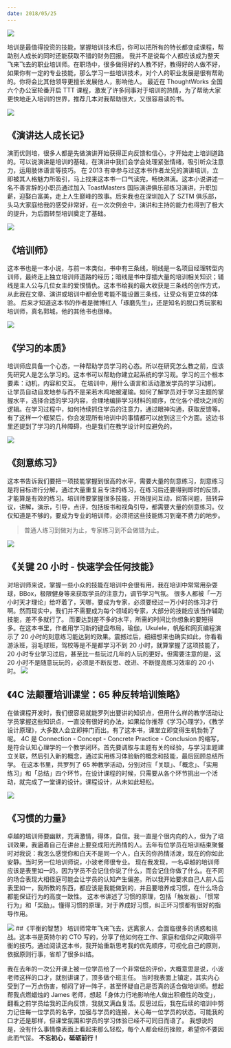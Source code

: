 ```yaml
---
date: 2018/05/25
---
```


<img src='/_image/image_2023-11-05-15-48-00.png'>

培训是最值得投资的技能，掌握培训技术后，你可以把所有的特长都变成课程，帮助别人成长的同时还能获取不错的财务回报。
我并不是说每个人都应该成为整天飞来飞去的职业培训师。在职场中，很多做得好的人教不好，教得好的人做不好，如果你有一定的专业技能，那么学习一些培训技术，对个人的职业发展是很有帮助的。你将会比其他领导更擅长发展他人，影响他人。
最近在 ThoughtWorks 全国六个办公室轮番开启 TTT 课程，激发了许多同事对于培训的热情，为了帮助大家更快地走入培训的世界，推荐几本对我帮助很大，又很容易读的书。

![](/_image/2018-05-25-10-45-49.jpg)

## 《演讲达人成长记》

演而优则培，很多人都是先做演讲开始获得正向反馈和信心，才开始走上培训道路的。可以说演讲是培训的基础，在演讲中我们会学会处理紧张情绪，吸引听众注意力，运用肢体语言等技巧。
在 2013 有幸参与过这本书作者龙兄的演讲培训，立即被其人格魅力所吸引，马上找来这本书一口气读完，畅快淋漓。这本小说讲述一名不善言辞的小职员通过加入 ToastMasters 国际演讲俱乐部练习演讲，升职加薪，迎娶白富美，走上人生巅峰的故事。后来我也在深圳加入了 SZTM 俱乐部，头马大家庭给我的感受非常好，在一次次例会中，演讲和主持的能力也得到了极大的提升，为后面转型培训奠定了基础。

![](/_image/2018-05-25-10-48-42.jpg)

## 《培训师》

这本书也是一本小说，与前一本类似，书中有三条线，明线是一名项目经理转型内训师，最终走上独立培训师道路的经历；暗线是书中穿插大量的培训相关知识；辅线是主人公与几位女主的爱恨情仇。这本书给我的最大收获是三条线的创作方式，从此我在文章、演讲或培训中都会思考能不能设置三条线，让受众有更立体的体验。
后来才知道这本书的作者是微博红人「琢磨先生」，还是知名的脱口秀玩家和培训师，真名郭城，他的其他书也很棒。

![](/_image/2018-05-25-10-49-31.jpg)

## 《学习的本质》

培训师应具备一个心态，一种帮助学员学习的心态。所以在研究怎么教之前，应该先研究人是怎么学习的。这本书可以帮助你建立起系统的学习观。学习的三个根本要素：动机，内容和交互。
在培训中，用什么语言和活动激发学员的学习动机，让学员自动自发地参与而不是呆若木鸡地被灌输。如何了解学员对于学习主题的掌握水平，选择合适的学习内容，合理地编排学习材料的顺序，优化各个模块之间的逻辑。在学习过程中，如何持续抓住学员的注意力，通过眼神沟通，获取反馈等。有了这样一个框架后，你会发现所有培训中的事情都可以放到这三个方面。这边书里还提到了学习的几种障碍，也是我们在教学设计时应避免的。

![](/_image/2018-05-25-10-50-26.jpg)

## 《刻意练习》

这本书告诉我们要把一项技能掌握到很高的水平，需要大量的刻意练习，刻意练习是将目标进行分解，通过大量重复且专注的练习，在练习后还要得到即时的反馈，才能算是有效的练习。培训师要掌握很多技能，开场提问互动，回答问题，扭转异议，讲解，演示，引导，点评，包括板书和视角引导，都需要大量的刻意练习。仅仅知道是不够的，要成为专业的培训师，必须把这些技能练习到毫不费力的地步。

> 普通人练习到做对为止，专家练习到不会做错为止。

![](/_image/2018-05-25-10-51-43.jpg)

## 《关键 20 小时 - 快速学会任何技能》

对培训师来说，掌握一些小众的技能在培训中会很有用，我在培训中常常用杂耍球，BBox，极限健身等来获取学员的注意力，调节学习气氛。
很多人都被「一万小时天才理论」给吓着了，天哪，要成为专家，必须要经过一万小时的练习才行啊。然而现实中，我们并不需要成为每个领域的专家，大部分的技能应该当作辅助技能，差不多就行了。
而要达到差不多的水平，所需的时间比你想象的要短得多。在这本书里，作者用学习新的键盘布局，瑜伽，Ukulele，帆船和网页编程演示了 20 小时的刻意练习能达到的效果。震撼过后，细细想来也确实如此，你看看游泳班，羽毛球班，驾校等是不是都学习不到 20 小时，就算掌握了这项技能了，20 小时专业学习过后，甚至比一些玩过几年的人玩的更好。但需要注意的是，这 20 小时不是随意玩玩的，必须是不断反思、改进、不断提高练习效率的 20 小时。
![](/_image/2018-05-25-10-52-53.jpg)

## 《4C 法颠覆培训课堂：65 种反转培训策略》

在做课程开发时，我们很容易就能罗列出要讲的知识点，但用什么样的教学活动让学员掌握这些知识点，一直没有很好的办法，如果给你推荐《学习心理学》，《教学设计原理》，大多数人会立即摔门而出。有了这本书，课堂立即变得生机勃勃了呢。
4C 是 Connection - Concept - Concrete Practice - Conclusion 的缩写，是符合认知心理学的一个教学闭环。首先要调取与主题有关的经验，与学习主题建立关联，然后引入新的概念，通过实用练习体验新的概念和技能，最后回顾总结所学。
在这本书里，共罗列了 65 种教学活动，分别对应「关联」、「概念」、「实用练习」和「总结」四个环节，在设计课程的时候，只需要从各个环节挑出一个活动，就完成了一堂课的设计。课程设计，从未如此轻松。

![](/_image/2018-05-25-10-53-27.jpg)

## 《习惯的力量》

卓越的培训师要幽默，充满激情，得体，自信。我一直是个很内向的人，但为了培训效果，我逼着自己在讲台上要变成阳光热情的人。去年有位学员在培训结束聚餐时对我说：我怎么感觉你和白天不是同一个人，白天的你热情活泼，现在的你如此安静。当时另一位培训师说，小波老师很专业。
现在我发现，一名卓越的培训师应该是表里如一的。因为学员不会记住你说了什么，而会记住你做了什么。在不同的场合表现大相径庭可能会让学员的认知产生偏差。所以我开始要求自己人前人后表里如一，我所教的东西，都应该是我能做到的，并且要培养成习惯，在什么场合都能保证行为的高度一致性。
这本书讲述了习惯的原理，包括「触发器」、「惯常行为」和「奖励」。懂得习惯的原理，对于养成好习惯，纠正坏习惯都有很好的指导作用。

![](/_image/2018-05-25-10-54-09.jpg) ##《平衡的智慧》
培训师常年飞来飞去，远离家人，会面临很多的诱惑和挑战。这本书是英特尔的 CTO 写的，分享了他如何在工作、家庭和信仰之间取得平衡的技巧。通过阅读这本书，我开始重新思考我的优先顺序，可视化自己的原则，依据原则行事，省却了很多纠结。

我在去年的一次公开课上被一位学员给了一个非常低的评价，大概意思是说，小波老师这样的口才，就别讲课了，顶多做个班主任。
当时我表面上镇定，其实内心受到了一万点伤害，郁闷了好一阵子，甚至怀疑自己是否真的适合做培训师。想起帮我点燃蜡烛的 James 老师，想起「身体力行地影响他人做出积极性的改变」，翻看之前学员给我的正向反馈，我就又满血复活。反思过后，我在后续的培训中努力记住每一位学员的名字，加强与学员的连接，关心每一位学员的状态。可能我的口才还是那样，但课堂氛围和学员的学习体验已经不可同日而语了。
我想说的是，没有什么事情像表面上看起来那么轻松，每个人都会经历挫败，希望你不要因此而气馁。
**不忘初心，砥砺前行！**
